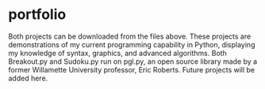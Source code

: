 # portfolio

Both projects can be downloaded from the files above. These projects are demonstrations of my current programming capability in Python, displaying my knowledge of syntax, graphics, and advanced algorithms. Both Breakout.py and Sudoku.py run on pgl.py, an open source library made by a former Willamette University professor, Eric Roberts. Future projects will be added here.